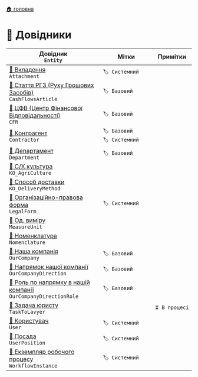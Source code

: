 ﻿[🏠 головна](../README.MD)

#  📘 Довідники

| Довідник </br> `Entity` | Мітки | Примітки |
| --- | --- | --- |
| [📘 Вкладення](./Attachment.md) </br> `Attachment` | `🏷️ Системний` | |
| [📘 Стаття РГЗ (Руху Грошових Засобів)](./CashFlowsArticle.md) </br> `CashFlowsArticle` | `🏷️ Базовий` | |
| [📘 ЦФВ (Центр Фінансової Відповідальності)](./CFR.md) </br> `CFR` | `🏷️ Базовий`  | |
| [📘 Контрагент](./Contractor.md) </br> `Contractor` | `🏷️ Базовий` `🏷️ Системний`  | |
| [📘 Департамент](./Department.md) </br> `Department` | `🏷️ Базовий`  | |
| [📘 С/Х культура](./KO_AgriCulture.md) </br> `KO_AgriCulture` |  |  |
| [📘 Способ доставки](./KO_DeliveryMethod.md) </br> `KO_DeliveryMethod` |  |  |
| [📘 Організаційно-правова форма](./LegalForm.md) </br> `LegalForm` | `🏷️ Системний`  |  |
| [📘 Од. виміру](./MeasureUnit.md) </br> `MeasureUnit` | | |
| [📘 Номенклатура](./Nomenclature.md) </br> `Nomenclature`  | | |
| [📘 Наша компанія](./OurCompany.md) </br> `OurCompany` | `🏷️ Базовий`  | |
| [📘 Напрямок нашої компанії](./OurCompanyDirection.md) </br> `OurCompanyDirection` | `🏷️ Базовий`  | |
| [📘 Роль по напрямку в нашій компанії](./OurCompanyDirectionRole.md) </br> `OurCompanyDirectionRole` | `🏷️ Базовий`  | |
| [📘 Задача юристу](./TaskToLavyer.md) </br> `TaskToLavyer`  | | `⏳ В процесі` |
| [📘 Користувач](./User.md) </br> `User`  | `🏷️ Системний`  | |
| [📘 Посада](./UserPosition.md) </br> `UserPosition` | `🏷️ Системний`  | |
| [📘 Екземпляр робочого процесу](./WorkflowInstance.md) </br> `WorkflowInstance` | `🏷️ Системний`  | |